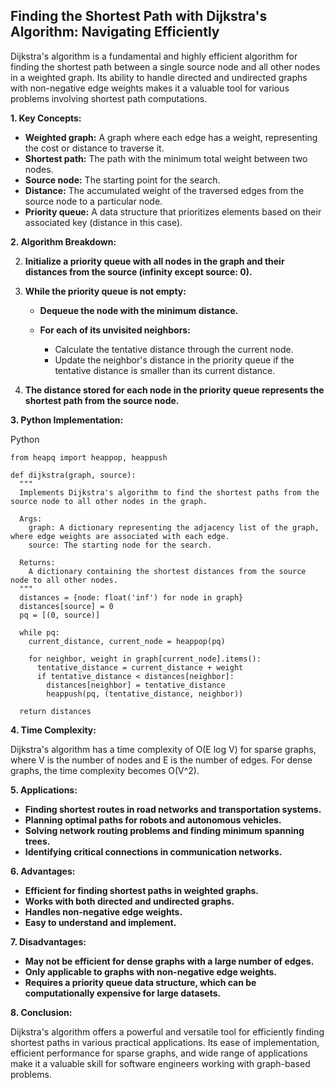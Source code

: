 ## Finding the Shortest Path with Dijkstra's Algorithm: Navigating Efficiently

Dijkstra's algorithm is a fundamental and highly efficient algorithm for finding the shortest path between a single source node and all other nodes in a weighted graph. Its ability to handle directed and undirected graphs with non-negative edge weights makes it a valuable tool for various problems involving shortest path computations.

**1. Key Concepts:**

- **Weighted graph:** A graph where each edge has a weight, representing the cost or distance to traverse it.
- **Shortest path:** The path with the minimum total weight between two nodes.
- **Source node:** The starting point for the search.
- **Distance:** The accumulated weight of the traversed edges from the source node to a particular node.
- **Priority queue:** A data structure that prioritizes elements based on their associated key (distance in this case).

**2. Algorithm Breakdown:**

2. **Initialize a priority queue with all nodes in the graph and their distances from the source (infinity except source: 0).**
4. **While the priority queue is not empty:**
    
    - **Dequeue the node with the minimum distance.**
    - **For each of its unvisited neighbors:**
        
        - Calculate the tentative distance through the current node.
        - Update the neighbor's distance in the priority queue if the tentative distance is smaller than its current distance.
        
    
6. **The distance stored for each node in the priority queue represents the shortest path from the source node.**

**3. Python Implementation:**

Python

```
from heapq import heappop, heappush

def dijkstra(graph, source):
  """
  Implements Dijkstra's algorithm to find the shortest paths from the source node to all other nodes in the graph.

  Args:
    graph: A dictionary representing the adjacency list of the graph, where edge weights are associated with each edge.
    source: The starting node for the search.

  Returns:
    A dictionary containing the shortest distances from the source node to all other nodes.
  """
  distances = {node: float('inf') for node in graph}
  distances[source] = 0
  pq = [(0, source)]

  while pq:
    current_distance, current_node = heappop(pq)

    for neighbor, weight in graph[current_node].items():
      tentative_distance = current_distance + weight
      if tentative_distance < distances[neighbor]:
        distances[neighbor] = tentative_distance
        heappush(pq, (tentative_distance, neighbor))

  return distances
```

**4. Time Complexity:**

Dijkstra's algorithm has a time complexity of O(E log V) for sparse graphs, where V is the number of nodes and E is the number of edges. For dense graphs, the time complexity becomes O(V^2).

**5. Applications:**

- **Finding shortest routes in road networks and transportation systems.**
- **Planning optimal paths for robots and autonomous vehicles.**
- **Solving network routing problems and finding minimum spanning trees.**
- **Identifying critical connections in communication networks.**

**6. Advantages:**

- **Efficient for finding shortest paths in weighted graphs.**
- **Works with both directed and undirected graphs.**
- **Handles non-negative edge weights.**
- **Easy to understand and implement.**

**7. Disadvantages:**

- **May not be efficient for dense graphs with a large number of edges.**
- **Only applicable to graphs with non-negative edge weights.**
- **Requires a priority queue data structure, which can be computationally expensive for large datasets.**

**8. Conclusion:**

Dijkstra's algorithm offers a powerful and versatile tool for efficiently finding shortest paths in various practical applications. Its ease of implementation, efficient performance for sparse graphs, and wide range of applications make it a valuable skill for software engineers working with graph-based problems.